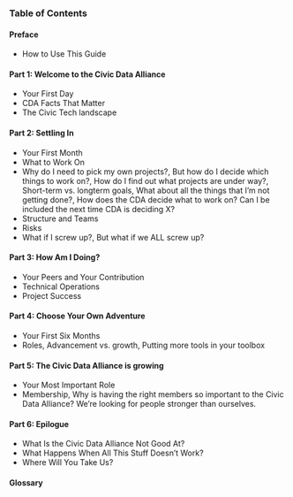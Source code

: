 ### Table of Contents

#### Preface
 - How to Use This Guide

#### Part 1: Welcome to the Civic Data Alliance
 - Your First Day
 - CDA Facts That Matter
 - The Civic Tech landscape

#### Part 2: Settling In
 - Your First Month
 - What to Work On
 - Why do I need to pick my own projects?, But how do I decide which things to
work on?, How do I find out what projects are under way?, Short-term vs. longterm
goals, What about all the things that I’m not getting done?, How does
the CDA decide what to work on? Can I be included the next time CDA is
deciding X?
 - Structure and Teams
 - Risks
 - What if I screw up?, But what if we ALL screw up?

#### Part 3: How Am I Doing?
 - Your Peers and Your Contribution
 - Technical Operations
 - Project Success

#### Part 4: Choose Your Own Adventure
 - Your First Six Months
 - Roles, Advancement vs. growth, Putting more tools in your toolbox

#### Part 5: The Civic Data Alliance is growing
 - Your Most Important Role
 - Membership, Why is having the right members so important to the Civic Data Alliance? We’re looking for people stronger than ourselves.

#### Part 6: Epilogue
 - What Is the Civic Data Alliance Not Good At?
 - What Happens When All This Stuff Doesn’t Work?
 - Where Will You Take Us?

#### Glossary
